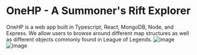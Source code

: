 # OneHP - A Summoner's Rift Explorer 

OneHP is a web app built in Typescript, React, MongoDB, Node, and Express. We allow users to browse around different map structures as well as different objects commonly found in League of Legends.
![image](https://user-images.githubusercontent.com/10675973/155831989-38b531b2-c608-434d-8e1a-98f9b6d849c4.png)
![image](https://user-images.githubusercontent.com/10675973/155831993-d6b7f604-56a7-4f91-aca8-61dfdb1840d3.png)
